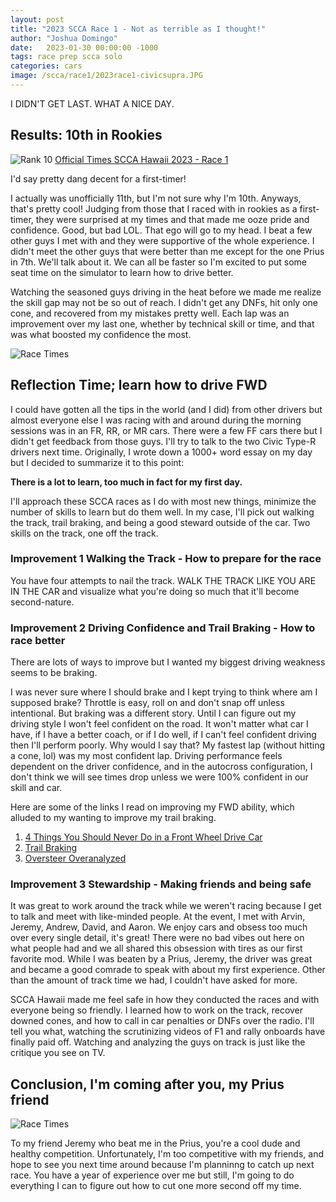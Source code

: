 ```yaml
---
layout: post
title: "2023 SCCA Race 1 - Not as terrible as I thought!"
author: "Joshua Domingo"
date:   2023-01-30 00:00:00 -1000
tags: race prep scca solo  
categories: cars
image: /scca/race1/2023race1-civicsupra.JPG
---
```


I DIDN'T GET LAST. WHAT A NICE DAY.

## Results: 10th in Rookies

![Rank 10](https://sudoyashi.github.io/Joshis-Garage/assets/img/scca/race1/2023race1-rank11.PNG)
[Official Times SCCA Hawaii 2023 - Race 1](https://www.sccahawaii.org/wp-content/uploads/2023/01/2023_race_1_fin.pdf)


I'd say pretty dang decent for a first-timer!

I actually was unofficially 11th, but I'm not sure why I'm 10th. Anyways, that's pretty cool! Judging from those that I raced with in rookies as a first-timer, they were surprised at my times and that made me ooze pride and confidence. Good, but bad LOL. That ego will go to my head. I beat a few other guys I met with and they were supportive of the whole experience. I didn't meet the other guys that were better than me except for the one Prius in 7th. We'll talk about it. We can all be faster so I'm excited to put some seat time on the simulator to learn how to drive better.

Watching the seasoned guys driving in the heat before we made me realize the skill gap may not be so out of reach. I didn't get any DNFs, hit only one cone, and recovered from my mistakes pretty well. Each lap was an improvement over my last one, whether by technical skill or time, and that was what boosted my confidence the most.

![Race Times](https://sudoyashi.github.io/Joshis-Garage/assets/img/scca/race1/2023race1-times.PNG)

## Reflection Time; learn how to drive FWD

I could have gotten all the tips in the world (and I did) from other drivers but almost everyone else I was racing with and around during the morning sessions was in an FR, RR, or MR cars. There were a few FF cars there but I didn't get feedback from those guys. I'll try to talk to the two Civic Type-R drivers next time. Originally, I wrote down a 1000+ word essay on my day but I decided to summarize it to this point:

**There is a lot to learn, too much in fact for my first day.**

I'll approach these SCCA races as I do with most new things, minimize the number of skills to learn but do them well. In my case, I'll pick out walking the track, trail braking, and being a good steward outside of the car. Two skills on the track, one off the track.

### Improvement 1 Walking the Track - How to prepare for the race

You have four attempts to nail the track. WALK THE TRACK LIKE YOU ARE IN THE CAR and visualize what you're doing so much that it'll become second-nature.

### Improvement 2 Driving Confidence and Trail Braking - How to race better

There are lots of ways to improve but I wanted my biggest driving weakness seems to be braking. 

I was never sure where I should brake and I kept trying to think where am I supposed brake? Throttle is easy, roll on and don't snap off unless intentional. But braking was a different story. Until I can figure out my driving style I won't feel confident on the road. It won't matter what car I have, if I have a better coach, or if I do well, if I can't feel confident driving then I'll perform poorly. Why would I say that? My fastest lap (without hitting a cone, lol) was my most confident lap. Driving performance feels dependent on the driver confidence, and in the autocross configuration, I don't think we will see times drop unless we were 100% confident in our skill and car.

Here are some of the links I read on improving my FWD ability, which alluded to my wanting to improve my trail braking.
1. [4 Things You Should Never Do in a Front Wheel Drive Car](https://www.carthrottle.com/post/4-things-you-should-never-do-in-a-front-wheel-drive-car/)
2. [Trail Braking](https://yousuckatracing.com/tag/trail-braking/)
2. [Oversteer Overanalyzed](https://yousuckatracing.com/2017/04/30/oversteer-overanalyzed-weight-transfer-brake-bias/)

### Improvement 3 Stewardship - Making friends and being safe

It was great to work around the track while we weren't racing because I get to talk and meet with like-minded people. At the event, I met with Arvin, Jeremy, Andrew, David, and Aaron. We enjoy cars and obsess too much over every single detail, it's great! There were no bad vibes out here on what people had and we all shared this obsession with tires as our first favorite mod. While I was beaten by a Prius, Jeremy, the driver was great and became a good comrade to speak with about my first experience. Other than the amount of track time we had, I couldn't have asked for more.

SCCA Hawaii made me feel safe in how they conducted the races and with everyone being so friendly. I learned how to work on the track, recover downed cones, and how to call in car penalties or DNFs over the radio. I'll tell you what, watching the scrutinizing videos of F1 and rally onboards have finally paid off. Watching and analyzing the guys on track is just like the critique you see on TV. 

## Conclusion, I'm coming after you, my Prius friend

![Race Times](https://sudoyashi.github.io/Joshis-Garage/assets/img/scca/race1/2023race1-vertical.JPG)

To my friend Jeremy who beat me in the Prius, you're a cool dude and healthy competition. Unfortunately, I'm too competitive with my friends, and hope to see you next time around because I'm planninng to catch up next race. You have a year of experience over me but still, I'm going to do everything I can to figure out how to cut one more second off my time.


